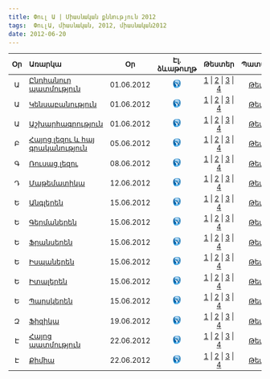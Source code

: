 ```yaml
---
title: Փուլ Ա | Միասնական քննություն 2012
tags:  ՓուլԱ, միասնական, 2012, միասնական2012
date: 2012-06-20
---
```



| Օր	 | Առարկա                                         |     Օր       | Էլ. ձևաթուղթ  | Թեստեր       | Պատասխաններ  |
|:--:|:-----------------------------------------------|:------------:|:------------:|:------------:|:------------:|
|	Ա| [Ընդհանուր պատմություն](/exam/2012/world-history.html) | 01.06.2012 | [![alt text](/images/check.png "")](/exam/2012/world-history.html)| [1]() \| [2]() \| [3]() \| [4]() | [Թեստ 1.2.3.4]()     
|	Ա| [Կենսաբանություն](/exam/2012/biology.html)       |  01.06.2012  | [![alt text](/images/check.png "")](/exam/2012/biology.html)   | [1]() \| [2]() \| [3]() \| [4]() | [Թեստ 1.2.3.4]()   
|	Ա| [Աշխարհագրություն](/exam/2012/biology.html)      |  01.06.2012  | [![alt text](/images/check.png "")](/exam/2012/biology.html)   | [1]() \| [2]() \| [3]() \| [4]() | [Թեստ 1.2.3.4]()     
|	Բ| [Հայոց լեզու և հայ գրականություն](/exam/2012/biology.html) |  05.06.2012  |[![alt text](/images/check.png "")](/exam/2012/biology.html) | [1]() \| [2]() \| [3]() \| [4]() | [Թեստ 1.2.3.4]()     
|	Գ| [Ռուսաց լեզու](/exam/2012/biology.html)          |  08.06.2012  |[![alt text](/images/check.png "")](/exam/2012/biology.html)   | [1]() \| [2]() \| [3]() \| [4]() | [Թեստ 1.2.3.4]()    
|	Դ| [Մաթեմատիկա](/exam/2012/biology.html)          |  12.06.2012  | [![alt text](/images/check.png "")](/exam/2012/biology.html)   | [1]() \| [2]() \| [3]() \| [4]() | [Թեստ 1.2.3.4]()    
|	Ե| [Անգլերեն](/exam/2012/biology.html) |  15.06.2012  |[![alt text](/images/check.png "")](/exam/2012/biology.html)   | [1]() \| [2]() \| [3]() \| [4]() | [Թեստ 1.2.3.4]()   
|	Ե| [Գերմաներեն](/exam/2012/biology.html) |  15.06.2012  |[![alt text](/images/check.png "")](/exam/2012/biology.html)      | [1]() \| [2]() \| [3]() \| [4]() | [Թեստ 1.2.3.4]()   
|	Ե| [Ֆրանսերեն](/exam/2012/biology.html) |  15.06.2012  |[![alt text](/images/check.png "")](/exam/2012/biology.html)    | [1]() \| [2]() \| [3]() \| [4]() | [Թեստ 1.2.3.4]()   
|	Ե| [Իսպաներեն](/exam/2012/biology.html) |  15.06.2012  |[![alt text](/images/check.png "")](/exam/2012/biology.html)     | [1]() \| [2]() \| [3]() \| [4]() | [Թեստ 1.2.3.4]()   
|	Ե| [Իտալերեն](/exam/2012/biology.html) |  15.06.2012  | [![alt text](/images/check.png "")](/exam/2012/biology.html)        | [1]() \| [2]() \| [3]() \| [4]() | [Թեստ 1.2.3.4]()   
|	Ե| [Պարսկերեն](/exam/2012/biology.html) |  15.06.2012  |[![alt text](/images/check.png "")](/exam/2012/biology.html)      | [1]() \| [2]() \| [3]() \| [4]() | [Թեստ 1.2.3.4]()   
|	Զ| [Ֆիզիկա](/exam/2012/biology.html) |  19.06.2012  |[![alt text](/images/check.png "")](/exam/2012/biology.html)      | [1]() \| [2]() \| [3]() \| [4]() | [Թեստ 1.2.3.4]()   
|	Է| [Հայոց պատմություն](/exam/2012/biology.html) |  22.06.2012  | [![alt text](/images/check.png "")](/exam/2012/biology.html)       | [1]() \| [2]() \| [3]() \| [4]() | [Թեստ 1.2.3.4]()   
|	Է| [Քիմիա](/exam/2012/biology.html) |  22.06.2012  | [![alt text](/images/check.png "")](/exam/2012/biology.html)       | [1]() \| [2]() \| [3]() \| [4]() | [Թեստ 1.2.3.4]()   

